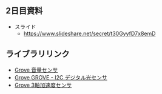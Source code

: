 ## 2日目資料

- スライド
  - https://www.slideshare.net/secret/t30GyyfD7x8emD

## ライブラリリンク
- [Grove 音量センサ](http://wiki.seeedstudio.com/Grove-Sound_Sensor/)
- [Grove GROVE - I2C デジタル光センサ](http://wiki.seeedstudio.com/Grove-Digital_Light_Sensor/)
- [Grove 3軸加速度センサ](http://wiki.seeedstudio.com/Grove-3-Axis_Digital_Accelerometer-1.5g/)
